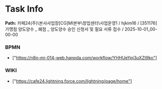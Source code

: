 # Task Info

**Path:** 카페24(주)\본사사업장\[CG]MI본부\창업센터\사업운영1 / hjkim16 / [351176] 가맹점 양도양수 _ 폐점 _ 양도양수 승인 신청서 및 필요 서류 접수 / 2025-10-01_00-00-00

### BPMN
- ["https://n8n-mi-014-web.hanpda.com/workflow/YHHUeYpj3uXZt9ko"]

### WIKI
- ["https://cafe24.lightning.force.com/lightning/page/home"]

